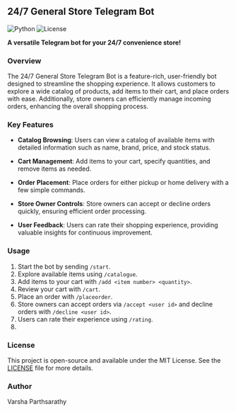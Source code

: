## 24/7 General Store Telegram Bot

![Python](https://img.shields.io/badge/Python-3.8%2B-blue)
![License](https://img.shields.io/badge/License-MIT-green)

**A versatile Telegram bot for your 24/7 convenience store!**

### Overview

The 24/7 General Store Telegram Bot is a feature-rich, user-friendly bot designed to streamline the shopping experience. It allows customers to explore a wide catalog of products, add items to their cart, and place orders with ease. Additionally, store owners can efficiently manage incoming orders, enhancing the overall shopping process.

### Key Features

- **Catalog Browsing**: Users can view a catalog of available items with detailed information such as name, brand, price, and stock status.

- **Cart Management**: Add items to your cart, specify quantities, and remove items as needed.

- **Order Placement**: Place orders for either pickup or home delivery with a few simple commands.

- **Store Owner Controls**: Store owners can accept or decline orders quickly, ensuring efficient order processing.

- **User Feedback**: Users can rate their shopping experience, providing valuable insights for continuous improvement.

### Usage

1. Start the bot by sending `/start`.
2. Explore available items using `/catalogue`.
3. Add items to your cart with `/add <item number> <quantity>`.
4. Review your cart with `/cart`.
5. Place an order with `/placeorder`.
6. Store owners can accept orders via `/accept <user id>` and decline orders with `/decline <user id>`.
7. Users can rate their experience using `/rating`.
8. 
### License

This project is open-source and available under the MIT License. See the [LICENSE](LICENSE) file for more details.

### Author

Varsha Parthsarathy
